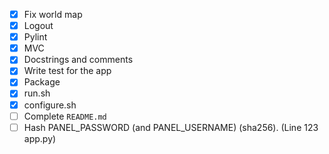- [x] Fix world map
- [x] Logout
- [x] Pylint
- [x] MVC
- [x] Docstrings and comments
- [x] Write test for the app
- [x] Package
- [x] run.sh
- [x] configure.sh
- [ ] Complete `README.md`
- [ ] Hash PANEL_PASSWORD (and PANEL_USERNAME) (sha256). (Line 123 app.py)
